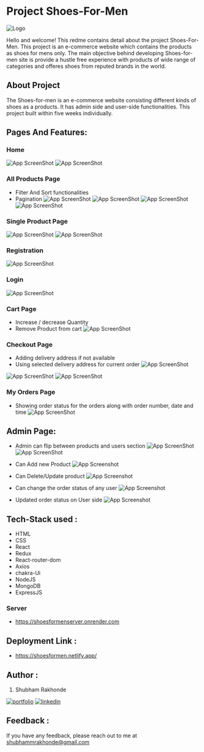 # Project Shoes-For-Men 
![Logo](https://i.imgur.com/1kv8UNN.png)

Hello and welcome!
This redme contains detail about the project Shoes-For-Men. This project is an e-commerce website which contains the products as shoes for mens only.
The main objective behind developing Shoes-for-men site is provide a hustle free experience with products of wide range of categories and offeres shoes from reputed brands in the world. 

## About Project 
The Shoes-for-men is an e-commerce website consisting different kinds of shoes as a products. It has admin side and user-side functionalities. This project built within five weeks individually.  

## Pages And Features: 
### Home 
![App ScreenShot](https://i.imgur.com/5rtD4sD.png)
![App ScreenShot](https://i.imgur.com/3bN94lA.png)

### All Products Page 
- Filter And Sort functionalities
- Pagination
![App ScreenShot](https://i.imgur.com/PKodsAN.png)
![App ScreenShot](https://i.imgur.com/TXQ5dQR.png)
![App ScreenShot](https://i.imgur.com/WNmcH5d.png)
![App ScreenShot](https://i.imgur.com/USqFo0O.png) 

### Single Product Page 
![App ScreenShot](https://i.imgur.com/zl6q2O2.png)
![App ScreenShot](https://i.imgur.com/fh5wWnH.png) 

### Registration 
![App ScreenShot](https://i.imgur.com/1SXKq9s.png) 

### Login
![App ScreenShot](https://i.imgur.com/Lx3eCQX.png)  

### Cart Page 
- Increase / decrease Quantity 
- Remove Product from cart 
![App ScreenShot](https://i.imgur.com/jq7k6t2.png) 

### Checkout Page 
- Adding delivery address if not available 
- Using selected delivery address for current order 
![App ScreenShot](https://i.imgur.com/NFVBKTE.png) 

![App ScreenShot](https://i.imgur.com/0fgAlEf.png) 
![App ScreenShot](https://i.imgur.com/0grohPJ.png) 

### My Orders Page 
 - Showing order status for the orders along with order number, date and time
![App ScreenShot](https://i.imgur.com/nqgj3VW.png) 

## Admin Page: 
- Admin can flip between products and users section 
![App ScreenShot](https://i.imgur.com/Kk5vzW1.png) 
![App ScreenShot](https://i.imgur.com/Un7W58p.png)  

- Can Add new Product 
![App Screenshot](https://i.imgur.com/Zy98AEE.png) 

- Can Delete/Update product 
![App Screenshot](https://i.imgur.com/GQzr9oj.png)

- Can change the order status of any user 
![App Screenshot](https://i.imgur.com/pn4QDdj.png) 

- Updated order status on User side 
![App Screenshot](https://i.imgur.com/tFXfzYa.png) 

## Tech-Stack used :
- HTML
- CSS
- React
- Redux
- React-router-dom
- Axios
- chakra-Ui 
- NodeJS
- MongoDB
- ExpressJS

### Server
- https://shoesformenserver.onrender.com

## Deployment Link : 
- https://shoesformen.netlify.app/


## Author : 
1. Shubham Rakhonde

[![portfolio](https://img.shields.io/badge/my_portfolio-000?style=for-the-badge&logo=ko-fi&logoColor=white)](https://github.com/Shubham0442)
[![linkedin](https://img.shields.io/badge/linkedin-0A66C2?style=for-the-badge&logo=linkedin&logoColor=white)](https://www.linkedin.com/in/shubham-rakhonde-102964166/)

## Feedback : 

If you have any feedback, please reach out to me at shubhammrakhonde@gmail.com
